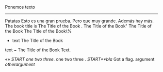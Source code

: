Ponemos texto

----------------------------------------

Patatas Esto es una gran prueba. Pero que muy grande.
Además hay más. The book title is The Title of the Book
. The Title of the Book" The Title of the Book The Title
of the Book\\%

- text The Title of the Book

<!-- -->

text
  ~ The Title of the Book Text.

«» *START one two three*. one two three . *START**bla*
Got a flag. argument *otherargument*

